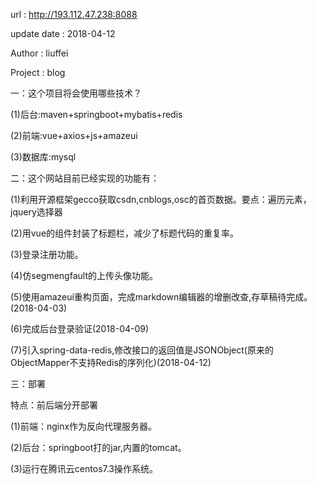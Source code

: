 url : http://193.112.47.238:8088

update date : 2018-04-12 

Author : liuffei

Project : blog

一：这个项目将会使用哪些技术？

(1)后台:maven+springboot+mybatis+redis

(2)前端:vue+axios+js+amazeui

(3)数据库:mysql


二：这个网站目前已经实现的功能有：

(1)利用开源框架gecco获取csdn,cnblogs,osc的首页数据。要点：遍历元素，jquery选择器

(2)用vue的组件封装了标题栏，减少了标题代码的重复率。

(3)登录注册功能。

(4)仿segmengfault的上传头像功能。

(5)使用amazeui重构页面，完成markdown编辑器的增删改查,存草稿待完成。(2018-04-03)

(6)完成后台登录验证(2018-04-09)

(7)引入spring-data-redis,修改接口的返回值是JSONObject(原来的ObjectMapper不支持Redis的序列化)(2018-04-12)

三：部署

特点：前后端分开部署

(1)前端：nginx作为反向代理服务器。

(2)后台：springboot打的jar,内置的tomcat。

(3)运行在腾讯云centos7.3操作系统。
